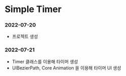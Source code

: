 #  Simple Timer
### 2022-07-20
- 프로젝트 생성

### 2022-07-21
- Timer 클래스를 이용해 타이머 생성
- UIBezierPath, Core Animation 을 이용해 타이머 UI 생성
